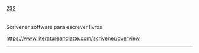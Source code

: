 [232](https://github.com/guilhermeprokisch/guilherme/issues/232) 
###### 

Scrivener software para escrever livros


https://www.literatureandlatte.com/scrivener/overview

-------------------------------------------------------------------------------

